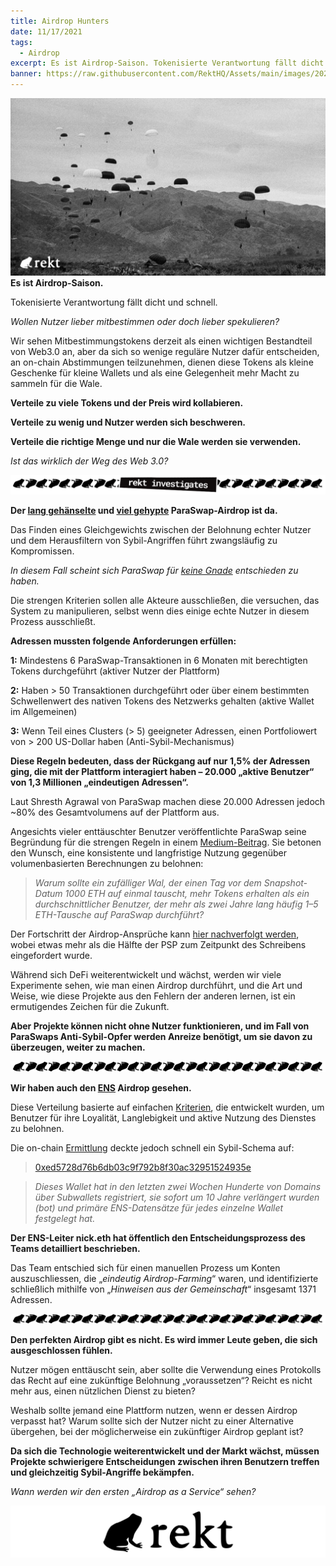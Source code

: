 ```yaml
---
title: Airdrop Hunters
date: 11/17/2021
tags:
  - Airdrop
excerpt: Es ist Airdrop-Saison. Tokenisierte Verantwortung fällt dicht und schnell. Wollen Nutzer lieber mitbestimmen oder doch lieber spekulieren?
banner: https://raw.githubusercontent.com/RektHQ/Assets/main/images/2021/11/airdrop-header.png
---
```

![](https://raw.githubusercontent.com/RektHQ/Assets/main/images/2021/11/airdrop-header.png)
**Es ist Airdrop-Saison.**

Tokenisierte Verantwortung fällt dicht und schnell.

_Wollen Nutzer lieber mitbestimmen oder doch lieber spekulieren?_

Wir sehen Mitbestimmungstokens derzeit als einen wichtigen Bestandteil von Web3.0 an, aber da sich so wenige reguläre Nutzer dafür entscheiden, an on-chain Abstimmungen teilzunehmen, dienen diese Tokens als kleine Geschenke für kleine Wallets und als eine Gelegenheit mehr Macht zu sammeln für die Wale.

**Verteile zu viele Tokens und der Preis wird kollabieren.**

**Verteile zu wenig und Nutzer werden sich beschweren.**

**Verteile die richtige Menge und nur die Wale werden sie verwenden.**

_Ist das wirklich der Weg des Web 3.0?_

![](https://raw.githubusercontent.com/RektHQ/Assets/main/images/2021/09/rekt-investigates-linebreak.png)

**Der [lang gehänselte](https://twitter.com/paraswap/status/1443969239094894601?ref_src=twsrc%5Etfw%7Ctwcamp%5Etweetembed%7Ctwterm%5E1443969239094894601%7Ctwgr%5E%7Ctwcon%5Es1_&ref_url=https%3A%2F%2Fwww.coindesk.com%2Ftech%2F2021%2F11%2F15%2Fdex-aggregator-paraswap-launches-psp-token-on-heels-of-ens-airdrop-excitement%2F) und [viel gehypte](https://twitter.com/paraswap/status/1454163395524108297) ParaSwap-Airdrop ist da.**

Das Finden eines Gleichgewichts zwischen der Belohnung echter Nutzer und dem Herausfiltern von Sybil-Angriffen führt zwangsläufig zu Kompromissen.

_In diesem Fall scheint sich ParaSwap für [keine Gnade](https://twitter.com/paraswap/status/1460242806929342464) entschieden zu haben._

Die strengen Kriterien sollen alle Akteure ausschließen, die versuchen, das System zu manipulieren, selbst wenn dies einige echte Nutzer in diesem Prozess ausschließt.

**Adressen mussten folgende Anforderungen erfüllen:**

**1:** Mindestens 6 ParaSwap-Transaktionen in 6 Monaten mit berechtigten Tokens durchgeführt (aktiver Nutzer der Plattform)

**2:** Haben > 50 Transaktionen durchgeführt oder über einem bestimmten Schwellenwert des nativen Tokens des Netzwerks gehalten (aktive Wallet im Allgemeinen)

**3:** Wenn Teil eines Clusters (> 5) geeigneter Adressen, einen Portfoliowert von > 200 US-Dollar haben (Anti-Sybil-Mechanismus)

**Diese Regeln bedeuten, dass der Rückgang auf nur 1,5% der Adressen ging, die mit der Plattform interagiert haben – 20.000 „aktive Benutzer“ von 1,3 Millionen „eindeutigen Adressen“.**

Laut Shresth Agrawal von ParaSwap machen diese 20.000 Adressen jedoch ~80% des Gesamtvolumens auf der Plattform aus.

Angesichts vieler enttäuschter Benutzer veröffentlichte ParaSwap seine Begründung für die strengen Regeln in einem [Medium-Beitrag](https://medium.com/paraswap/whats-an-active-user-clarifying-psp-token-distribution-filtering-logic-81df6096d410). Sie betonen den Wunsch, eine konsistente und langfristige Nutzung gegenüber volumenbasierten Berechnungen zu belohnen:

>_Warum sollte ein zufälliger Wal, der einen Tag vor dem Snapshot-Datum 1000 ETH auf einmal tauscht, mehr Tokens erhalten als ein durchschnittlicher Benutzer, der mehr als zwei Jahre lang häufig 1–5 ETH-Tausche auf ParaSwap durchführt?_

Der Fortschritt der Airdrop-Ansprüche kann [hier nachverfolgt werden](https://uniwhales.metabaseapp.com/public/dashboard/32d4a4a7-de71-4fb5-9d0c-bd39cacf2adc), wobei etwas mehr als die Hälfte der PSP zum Zeitpunkt des Schreibens eingefordert wurde.

Während sich DeFi weiterentwickelt und wächst, werden wir viele Experimente sehen, wie man einen Airdrop durchführt, und die Art und Weise, wie diese Projekte aus den Fehlern der anderen lernen, ist ein ermutigendes Zeichen für die Zukunft.

**Aber Projekte können nicht ohne Nutzer funktionieren, und im Fall von ParaSwaps Anti-Sybil-Opfer werden Anreize benötigt, um sie davon zu überzeugen, weiter zu machen.**

![](https://raw.githubusercontent.com/RektHQ/Assets/main/images/2021/03/rekt-linebreak.png) 

**Wir haben auch den [ENS](https://twitter.com/ensdomains) Airdrop gesehen.**

Diese Verteilung basierte auf einfachen [Kriterien](https://twitter.com/ensdomains/status/1455754470894317570), die entwickelt wurden, um Benutzer für ihre Loyalität, Langlebigkeit und aktive Nutzung des Dienstes zu belohnen.

Die on-chain [Ermittlung](https://twitter.com/mevbandit/status/1455911491148914689?s=20) deckte jedoch schnell ein Sybil-Schema auf:

>[0xed5728d76b6db03c9f792b8f30ac32951524935e](https://etherscan.io/address/0xed5728d76b6db03c9f792b8f30ac32951524935e)

>_Dieses Wallet hat in den letzten zwei Wochen Hunderte von Domains über Subwallets registriert, sie sofort um 10 Jahre verlängert wurden (bot) und primäre ENS-Datensätze für jedes einzelne Wallet festgelegt hat._

**Der ENS-Leiter nick.eth hat öffentlich den Entscheidungsprozess des Teams detailliert beschrieben.**

Das Team entschied sich für einen manuellen Prozess um Konten auszuschliessen, die „_eindeutig Airdrop-Farming_“ waren, und identifizierte schließlich mithilfe von „_Hinweisen aus der Gemeinschaft_“ insgesamt 1371 Adressen.

![](https://raw.githubusercontent.com/RektHQ/Assets/main/images/2021/03/rekt-linebreak.png) 

**Den perfekten Airdrop gibt es nicht. Es wird immer Leute geben, die sich ausgeschlossen fühlen.**

Nutzer mögen enttäuscht sein, aber sollte die Verwendung eines Protokolls das Recht auf eine zukünftige Belohnung „voraussetzen“? Reicht es nicht mehr aus, einen nützlichen Dienst zu bieten?

Weshalb sollte jemand eine Plattform nutzen, wenn er dessen Airdrop verpasst hat? Warum sollte sich der Nutzer nicht zu einer Alternative übergehen, bei der möglicherweise ein zukünftiger Airdrop geplant ist?

**Da sich die Technologie weiterentwickelt und der Markt wächst, müssen Projekte schwierigere Entscheidungen zwischen ihren Benutzern treffen und gleichzeitig Sybil-Angriffe bekämpfen.**

_Wann werden wir den ersten „Airdrop as a Service“ sehen?_

![](https://raw.githubusercontent.com/RektHQ/Assets/main/images/2021/08/rekt-outline-conc.png)
